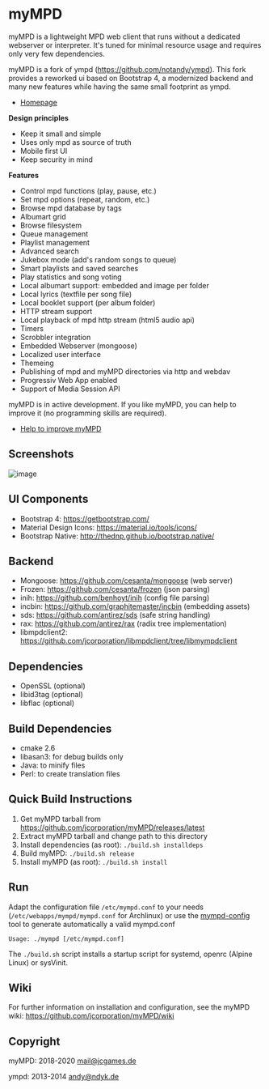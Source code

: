 myMPD
=====

myMPD is a lightweight MPD web client that runs without a dedicated webserver or interpreter. 
It's tuned for minimal resource usage and requires only very few dependencies.

myMPD is a fork of ympd (https://github.com/notandy/ympd).
This fork provides a reworked ui based on Bootstrap 4, a modernized backend and many new features while having the same small footprint as ympd.

- <a href="https://jcorporation.github.io/myMPD/">Homepage</a>

**Design principles**
 - Keep it small and simple
 - Uses only mpd as source of truth
 - Mobile first UI
 - Keep security in mind

**Features**
 - Control mpd functions (play, pause, etc.)
 - Set mpd options (repeat, random, etc.)
 - Browse mpd database by tags
 - Albumart grid
 - Browse filesystem
 - Queue management
 - Playlist management
 - Advanced search
 - Jukebox mode (add's random songs to queue)
 - Smart playlists and saved searches
 - Play statistics and song voting
 - Local albumart support: embedded and image per folder
 - Local lyrics (textfile per song file)
 - Local booklet support (per album folder)
 - HTTP stream support
 - Local playback of mpd http stream (html5 audio api)
 - Timers
 - Scrobbler integration
 - Embedded Webserver (mongoose)
 - Localized user interface
 - Themeing
 - Publishing of mpd and myMPD directories via http and webdav
 - Progressiv Web App enabled
 - Support of Media Session API

myMPD is in active development. If you like myMPD, you can help to improve it (no programming skills are required).
  - <a href="https://github.com/jcorporation/myMPD/issues/167">Help to improve myMPD</a>

Screenshots
-----------

![image](https://jcorporation.github.io/myMPD/assets/myMDPv6.0.0.gif)

UI Components
-------------
 - Bootstrap 4: https://getbootstrap.com/
 - Material Design Icons: https://material.io/tools/icons/
 - Bootstrap Native: http://thednp.github.io/bootstrap.native/

Backend
-------
 - Mongoose: https://github.com/cesanta/mongoose (web server)
 - Frozen: https://github.com/cesanta/frozen (json parsing)
 - inih: https://github.com/benhoyt/inih (config file parsing)
 - incbin: https://github.com/graphitemaster/incbin (embedding assets)
 - sds: https://github.com/antirez/sds (safe string handling)
 - rax: https://github.com/antirez/rax (radix tree implementation)
 - libmpdclient2: https://github.com/jcorporation/libmpdclient/tree/libmympdclient

Dependencies
------------
 - OpenSSL (optional)
 - libid3tag (optional)
 - libflac (optional)

Build Dependencies
------------------
 - cmake 2.6
 - libasan3: for debug builds only
 - Java: to minify files
 - Perl: to create translation files

Quick Build Instructions
-----------------------
1. Get myMPD tarball from https://github.com/jcorporation/myMPD/releases/latest
2. Extract myMPD tarball and change path to this directory
3. Install dependencies (as root): ``./build.sh installdeps``
4. Build myMPD: ``./build.sh release``
5. Install myMPD (as root): ``./build.sh install``

Run
---
Adapt the configuration file ``/etc/mympd.conf`` to your needs (``/etc/webapps/mympd/mympd.conf`` for Archlinux) or use the <a href="https://github.com/jcorporation/myMPD/wiki/mympd-config">mympd-config</a> tool to generate automatically a valid mympd.conf

``
Usage: ./mympd [/etc/mympd.conf]
``

The ``./build.sh`` script installs a startup script for systemd, openrc (Alpine Linux) or sysVinit.


Wiki
----
For further information on installation and configuration, see the myMPD wiki: https://github.com/jcorporation/myMPD/wiki

Copyright
---------

myMPD: 2018-2020 <mail@jcgames.de>

ympd: 2013-2014 <andy@ndyk.de>

